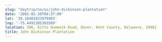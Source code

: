```yaml
---
slug: "daytrip/na/us/john-dickinson-plantation"
date: '2001-01-30T04:37:00'
lat: '39.10401923979403'
lng: '-75.4491305303589'
location: 306, Kitts Hummock Road, Dover, Kent County, Delaware, 19901, United States
title: John Dickinson Plantation
---
```



